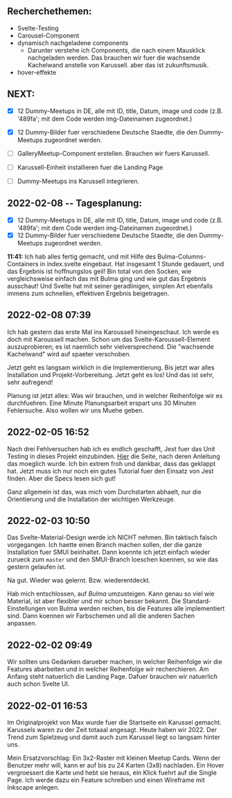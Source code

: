 ## Recherchethemen:

* Svelte-Testing
* Carousel-Component
* dynamisch nachgeladene components
  * Darunter verstehe ich Components, die nach einem Mausklick nachgeladen werden. Das brauchen wir fuer die wachsende Kachelwand anstelle von Karussell. aber das ist zukunftsmusik.
* hover-effekte

## NEXT:

* [x] 12 Dummy-Meetups in DE, alle mit ID, title, Datum, image und code (z.B. '489fa'; mit dem Code werden img-Dateinamen zugeordnet.)
* [x] 12 Dummy-Bilder fuer verschiedene Deutsche Staedte, die den Dummy-Meetups zugeordnet werden.
* [ ] GalleryMeetup-Component erstellen. Brauchen wir fuers Karussell.
* [ ] Karussell-Einheit installieren fuer die Landing Page
* [ ] Dummy-Meetups ins Karussell integrieren.


## 2022-02-08 -- Tagesplanung:
* [x] 12 Dummy-Meetups in DE, alle mit ID, title, Datum, image und code (z.B. '489fa'; mit dem Code werden img-Dateinamen zugeordnet.)
* [x] 12 Dummy-Bilder fuer verschiedene Deutsche Staedte, die den Dummy-Meetups zugeordnet werden.
  
__11:41:__  Ich hab alles fertig gemacht, und mit Hilfe des Bulma-Columns-Containers in index.svelte eingebaut. Hat insgesamt 1 Stunde gedauert, und das Ergebnis ist hoffnungslos geil! Bin total von den Socken, wie vergleichsweise einfach das mit Bulma ging und wie gut das Ergebnis ausschaut! Und Svelte hat mit seiner geradlinigen, simplen Art ebenfalls immens zum schnellen, effektiven Ergebnis beigetragen.


## 2022-02-08 07:39

Ich hab gestern das erste Mal ins Karoussell hineingeschaut.  Ich werde es doch mit Karoussell machen. Schon um das Svelte-Karoussell-Element auszuprobieren; es ist naemlich sehr vielversprechend. Die "wachsende Kachelwand" wird auf spaeter verschoben.

Jetzt geht es langsam wirklich in die Implementierung. Bis jetzt war alles Installation und Projekt-Vorbereitung. Jetzt geht es los! Und das ist sehr, sehr aufregend!

Planung ist jetzt alles: Was wir brauchen, und in welcher Reihenfolge wir es durchfuehren. Eine Minute Planungsarbeit erspart uns 30 Minuten Fehlersuche. Also wollen wir uns Muehe geben.



## 2022-02-05 16:52

Nach drei Fehlversuchen hab ich es endlich geschafft, Jest fuer das Unit Testing in dieses Projekt einzubinden. 
[Hier](https://dockyard.com/blog/2022/01/27/how-to-set-up-jest-in-a-sveltekit-app)
die Seite, nach deren Anleitung das moeglich wurde. Ich bin extrem froh und dankbar, dass das
geklappt hat. Jetzt muss ich nur noch ein gutes Tutorial fuer den Einsatz von Jest finden. Aber die Specs lesen sich gut!

Ganz allgemein ist das, was mich vom Durchstarten abhaelt, nur die Orientierung und die Installation der wichtigen Werkzeuge.

## 2022-02-03 10:50

Das Svelte-Material-Design werde ich NICHT nehmen. Bin taktisch falsch vorgegangen. Ich haette einen Branch machen sollen, der die ganze Installation fuer SMUI beinhaltet. Dann koennte ich jetzt einfach 
wieder zurueck zum `master` und den SMUI-Branch loeschen koennen, so wie das gestern gelaufen ist.

Na gut. Wieder was gelernt. Bzw. wiederentdeckt.

Hab mich entschlossen, auf _Bulma_ umzusteigen. Kann genau so viel wie Material, ist aber flexibler und mir schon besser bekannt. Die Standard-Einstellungen von Bulma werden reichen, bis die Features alle implementiert sind. Dann koennen wir Farbschemen und all die anderen Sachen anpassen.


## 2022-02-02 09:49

Wir sollten uns Gedanken darueber machen, in welcher Reihenfolge wir die Features abarbeiten und in welcher Reihenfolge wir recherchieren. Am Anfang steht natuerlich die Landing Page. Dafuer brauchen wir natuerlich auch schon Svelte UI. 



## 2022-02-01 16:53

Im Originalprojekt von Max wurde fuer die Startseite ein Karussel gemacht. Karussels waren zu der Zeit totaaal angesagt. Heute haben wir 2022.  Der Trend zum Spielzeug und damit auch zum Karussel liegt so langsam hinter uns. 

Mein Ersatzvorschlag: Ein 3x2-Raster mit kleinen Meetup Cards. Wenn der Benutzer mehr will, kann er auf bis zu 24 Karten (3x8) nachladen. Ein Hover vergroessert die Karte und hebt sie heraus, ein Klick fuehrt auf die Single Page. Ich werde dazu ein Feature schreiben und einen Wireframe mit Inkscape anlegen.


